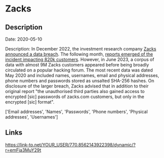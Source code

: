# Zacks

## Description

Date: 2020-05-10

Description:
In December 2022, the investment research company <a href="https://www.zacks.com/breach/" target="_blank" rel="noopener">Zacks announced a data breach</a>. The following month, <a href="https://www.bleepingcomputer.com/news/security/zacks-investment-research-data-breach-affects-820-000-clients/" target="_blank" rel="noopener">reports emerged of the incident impacting 820k customers</a>. However, in June 2023, a corpus of data with almost 9M Zacks customers appeared before being broadly circulated on a popular hacking forum. The most recent data was dated May 2020 and included names, usernames, email and physical addresses, phone numbers and passwords stored as unsalted SHA-256 hashes. On disclosure of the larger breach, Zacks advised that in addition to their original report &quot;the unauthorised third parties also gained access to encrypted [sic] passwords of zacks.com customers, but only in the encrypted [sic] format&quot;.


['Email addresses', 'Names', 'Passwords', 'Phone numbers', 'Physical addresses', 'Usernames']

## Links

https://link-to.net/YOUR_USER/770.8562143922398/dynamic/?r=emFja3MuY29t